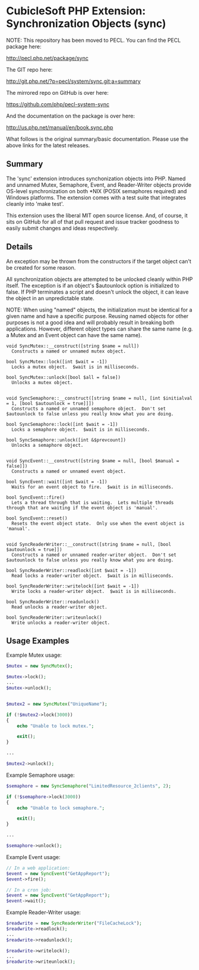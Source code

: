 CubicleSoft PHP Extension:  Synchronization Objects (sync)
==========================================================

NOTE:  This repository has been moved to PECL.  You can find the PECL package here:

http://pecl.php.net/package/sync

The GIT repo here:

http://git.php.net/?p=pecl/system/sync.git;a=summary

The mirrored repo on GitHub is over here:

https://github.com/php/pecl-system-sync

And the documentation on the package is over here:

http://us.php.net/manual/en/book.sync.php

What follows is the original summary/basic documentation.  Please use the above links for the latest releases.

Summary
-------

The 'sync' extension introduces synchonization objects into PHP.  Named and unnamed Mutex, Semaphore, Event, and Reader-Writer objects provide OS-level synchronization on both *NIX (POSIX semaphores required) and Windows platforms.  The extension comes with a test suite that integrates cleanly into 'make test'.

This extension uses the liberal MIT open source license.  And, of course, it sits on GitHub for all of that pull request and issue tracker goodness to easily submit changes and ideas respectively.

Details
-------

An exception may be thrown from the constructors if the target object can't be created for some reason.

All synchronization objects are attempted to be unlocked cleanly within PHP itself.  The exception is if an object's $autounlock option is initialized to false.  If PHP terminates a script and doesn't unlock the object, it can leave the object in an unpredictable state.

NOTE:  When using "named" objects, the initialization must be identical for a given name and have a specific purpose.  Reusing named objects for other purposes is not a good idea and will probably result in breaking both applications.  However, different object types can share the same name (e.g. a Mutex and an Event object can have the same name).

```
void SyncMutex::__construct([string $name = null])
  Constructs a named or unnamed mutex object.

bool SyncMutex::lock([int $wait = -1])
  Locks a mutex object.  $wait is in milliseconds.

bool SyncMutex::unlock([bool $all = false])
  Unlocks a mutex object.


void SyncSemaphore::__construct([string $name = null, [int $initialval = 1, [bool $autounlock = true]]])
  Constructs a named or unnamed semaphore object.  Don't set $autounlock to false unless you really know what you are doing.

bool SyncSemaphore::lock([int $wait = -1])
  Locks a semaphore object.  $wait is in milliseconds.

bool SyncSemaphore::unlock([int &$prevcount])
  Unlocks a semaphore object.


void SyncEvent::__construct([string $name = null, [bool $manual = false]])
  Constructs a named or unnamed event object.

bool SyncEvent::wait([int $wait = -1])
  Waits for an event object to fire.  $wait is in milliseconds.

bool SyncEvent::fire()
  Lets a thread through that is waiting.  Lets multiple threads through that are waiting if the event object is 'manual'.

bool SyncEvent::reset()
  Resets the event object state.  Only use when the event object is 'manual'.


void SyncReaderWriter::__construct([string $name = null, [bool $autounlock = true]])
  Constructs a named or unnamed reader-writer object.  Don't set $autounlock to false unless you really know what you are doing.

bool SyncReaderWriter::readlock([int $wait = -1])
  Read locks a reader-writer object.  $wait is in milliseconds.

bool SyncReaderWriter::writelock([int $wait = -1])
  Write locks a reader-writer object.  $wait is in milliseconds.

bool SyncReaderWriter::readunlock()
  Read unlocks a reader-writer object.

bool SyncReaderWriter::writeunlock()
  Write unlocks a reader-writer object.
```

Usage Examples
--------------

Example Mutex usage:

```php
$mutex = new SyncMutex();

$mutex->lock();
...
$mutex->unlock();


$mutex2 = new SyncMutex("UniqueName");

if (!$mutex2->lock(3000))
{
	echo "Unable to lock mutex.";

	exit();
}

...

$mutex2->unlock();
```

Example Semaphore usage:

```php
$semaphore = new SyncSemaphore("LimitedResource_2clients", 2);

if (!$semaphore->lock(3000))
{
	echo "Unable to lock semaphore.";

	exit();
}

...

$semaphore->unlock();
```

Example Event usage:

```php
// In a web application:
$event = new SyncEvent("GetAppReport");
$event->fire();

// In a cron job:
$event = new SyncEvent("GetAppReport");
$event->wait();
```

Example Reader-Writer usage:

```php
$readwrite = new SyncReaderWriter("FileCacheLock");
$readwrite->readlock();
...
$readwrite->readunlock();

$readwrite->writelock();
...
$readwrite->writeunlock();
```
